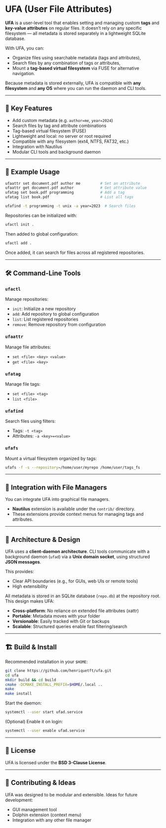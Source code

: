 # UFA (User File Attributes)

**UFA** is a user-level tool that enables setting and managing custom **tags** and **key-value attributes** on regular files. It doesn’t rely on any specific filesystem — all metadata is stored separately in a lightweight SQLite database.

With UFA, you can:
- Organize files using searchable metadata (tags and attributes),
- Search files by any combination of tags or attributes,
- Mount a **tag-based virtual filesystem** via FUSE for alternative 
  navigation.

Because metadata is stored externally, UFA is compatible with **any filesystem** and **any OS** where you can run the daemon and CLI tools.

---

## 🚀 Key Features

- Add custom metadata (e.g. `author=me`, `year=2024`)
- Search files by tag and attribute combinations
- Tag-based virtual filesystem (FUSE)
- Lightweight and local: no server or root required
- Compatible with any filesystem (ext4, NTFS, FAT32, etc.)
- Integration with Nautilus
- Modular CLI tools and background daemon

---

## 🔧 Example Usage

```bash
ufaattr set document.pdf author me         # Set an attribute
ufaattr get document.pdf author            # Get attribute value
ufatag set book.pdf programming            # Add a tag
ufatag list book.pdf                       # List all tags

ufafind -t programming -t unix -a year=2023  # Search files
```

Repositories can be initialized with:

```bash
ufactl init .
```

Then added to global configuration:

```bash
ufactl add .
```

Once added, it can search for files across all registered repositories.

---

## 🛠 Command-Line Tools

### `ufactl`
Manage repositories:
- `init`: Initialize a new repository
- `add`: Add repository to global configuration
- `list`: List registered repositories
- `remove`: Remove repository from configuration

### `ufaattr`
Manage file attributes:
- `set <file> <key> <value>`
- `get <file> <key>`

### `ufatag`
Manage file tags:
- `set <file> <tag>`
- `list <file>`

### `ufafind`
Search files using filters:
- Tags: `-t <tag>`
- Attributes: `-a <key>=<value>`

### `ufafs`
Mount a virtual filesystem organized by tags:

```bash
ufafs -f -s --repository=/home/user/myrepo /home/user/tags_fs
```

---

## 🧩 Integration with File Managers

You can integrate UFA into graphical file managers.

- **Nautilus** extension is available under the `contrib/` directory.
- These extensions provide context menus for managing tags and attributes.

---

## 🧠 Architecture & Design

UFA uses a **client-daemon architecture**. CLI tools communicate with a background daemon (`ufad`) via a **Unix domain socket**, using structured **JSON messages**.

This provides:

- Clear API boundaries (e.g., for GUIs, web UIs or remote tools)
- High extensibility

All metadata is stored in an SQLite database (`repo.db`) at the repository root.
This design makes UFA:

- **Cross-platform**: No reliance on extended file attributes (xattr)
- **Portable**: Metadata moves with your folder
- **Versionable**: Easily tracked with Git or backups
- **Scalable**: Structured queries enable fast filtering/search

---

## 🏗 Build & Install

Recommended installation in your `$HOME`:

```bash
git clone https://github.com/henriquetft/ufa.git
cd ufa
mkdir build && cd build
cmake -DCMAKE_INSTALL_PREFIX=$HOME/.local ..
make
make install
```

Start the daemon:

```bash
systemctl --user start ufad.service
```

(Optional) Enable it on login:

```bash
systemctl --user enable ufad.service
```

---

## 📝 License

UFA is licensed under the **BSD 3-Clause License**.

---

## 🙌 Contributing & Ideas

UFA was designed to be modular and extensible. Ideas for future development:

- GUI management tool
- Dolphin extension (context menu)
- Integration with any other file manager
